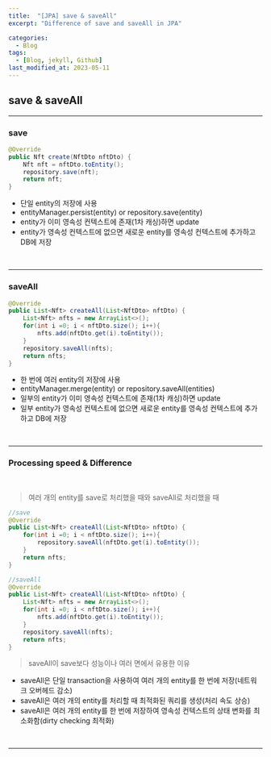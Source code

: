 ```yaml
---
title:  "[JPA] save & saveAll"
excerpt: "Difference of save and saveAll in JPA"

categories:
  - Blog
tags:
  - [Blog, jekyll, Github]
last_modified_at: 2023-05-11
---
```



## save & saveAll

---


### save

```java
@Override
public Nft create(NftDto nftDto) {
    Nft nft = nftDto.toEntity();
    repository.save(nft);
    return nft;
}
```

- 단일 entity의 저장에 사용
- entityManager.persist(entity) or repository.save(entity)
- entity가 이미 영속성 컨텍스트에 존재(1차 캐싱)하면 update
- entity가 영속성 컨텍스트에 없으면 새로운 entity를 영속성 컨텍스트에 추가하고 DB에 저장

<br />

---
### saveAll

```java
@Override
public List<Nft> createAll(List<NftDto> nftDto) {
    List<Nft> nfts = new ArrayList<>();
    for(int i =0; i < nftDto.size(); i++){
        nfts.add(nftDto.get(i).toEntity());
    }
    repository.saveAll(nfts);
    return nfts;
}
```

- 한 번에 여러 entity의 저장에 사용
- entityManager.merge(entity) or repository.saveAll(entities)
- 일부의 entity가 이미 영속성 컨텍스트에 존재(1차 캐싱)하면 update
- 일부 entity가 영속성 컨텍스트에 없으면 새로운 entity를 영속성 컨텍스트에 추가하고 DB에 저장

<br />

---
### Processing speed & Difference

<br />

> 여러 개의 entity를 save로 처리했을 때와 saveAll로 처리했을 때

```java
//save
@Override
public List<Nft> createAll(List<NftDto> nftDto) {
    for(int i =0; i < nftDto.size(); i++){
        repository.saveAll(nftDto.get(i).toEntity());
    }
    return nfts;
}

//saveAll
@Override
public List<Nft> createAll(List<NftDto> nftDto) {
    List<Nft> nfts = new ArrayList<>();
    for(int i =0; i < nftDto.size(); i++){
        nfts.add(nftDto.get(i).toEntity());
    }
    repository.saveAll(nfts);
    return nfts;
}
```

> saveAll이 save보다 성능이나 여러 면에서 유용한 이유

- saveAll은 단일 transaction을 사용하여 여러 개의 entity를 한 번에 저장(네트워크 오버헤드 감소)
- saveAll은 여러 개의 entity를 처리할 때 최적화된 쿼리를 생성(처리 속도 상승)
- saveAll은 여러 개의 entity를 한 번에 저장하여 영속성 컨텍스트의 상태 변화를 최소화함(dirty checking 최적화)

<br />

---


